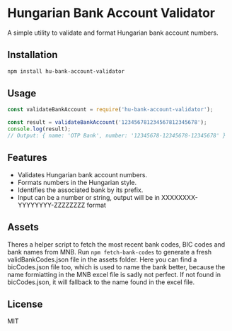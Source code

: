 # Hungarian Bank Account Validator

A simple utility to validate and format Hungarian bank account numbers.

## Installation

```bash
npm install hu-bank-account-validator
```

## Usage

```javascript
const validateBankAccount = require('hu-bank-account-validator');

const result = validateBankAccount('123456781234567812345678');
console.log(result);
// Output: { name: 'OTP Bank', number: '12345678-12345678-12345678' }
```

## Features

- Validates Hungarian bank account numbers.
- Formats numbers in the Hungarian style.
- Identifies the associated bank by its prefix.
- Input can be a number or string, output will be in XXXXXXXX-YYYYYYYY-ZZZZZZZZ format

## Assets
Theres a helper script to fetch the most recent bank codes, BIC codes and bank names from MNB. Run `npm fetch-bank-codes` to generate a fresh validBankCodes.json file in the assets folder. Here you can find a bicCodes.json file too, which is used to name the bank better, because the name formiatting in the MNB excel file is sadly not perfect. If not found in bicCodes.json, it will fallback to the name found in the excel file.

## License

MIT
